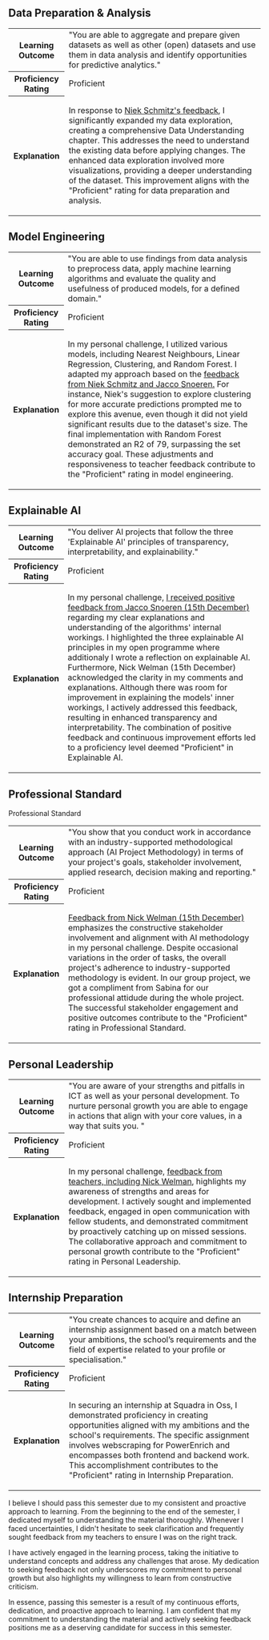 ## Data Preparation & Analysis
<table>
  <tr>
    <th><strong>Learning Outcome</strong></th>
    <td>"You are able to aggregate and prepare given datasets as well as other (open) datasets and use them in data analysis and identify opportunities for predictive analytics."</td>
  </tr>
  <tr>
    <th><strong>Proficiency Rating</strong></th>
    <td>Proficient</td>
  </tr>
  <tr>
    <th><strong>Explanation</strong></th>
    <td>
        <p>
        In response to <a href="https://github.com/Arthur-Brouwers/ArthurBrouwersS4AI/blob/main/Documentation/Feedback.md#personal-challenge-feedback">Niek Schmitz's feedback</a>, I significantly expanded my data exploration, creating a comprehensive Data Understanding chapter. This addresses the need to understand the existing data before applying changes. The enhanced data exploration involved more visualizations, providing a deeper understanding of the dataset. This improvement aligns with the "Proficient" rating for data preparation and analysis.
  </p>
  </tr>
</table>

## Model Engineering
<table>
  <tr>
    <th><strong>Learning Outcome</strong></th>
    <td>"You are able to use findings from data analysis to preprocess data, apply machine learning algorithms and evaluate the quality and usefulness of produced models, for a defined domain."</td>
  </tr>
  <tr>
    <th><strong>Proficiency Rating</strong></th>
    <td>Proficient</td>
  </tr>
  <tr>
    <th><strong>Explanation</strong></th>
    <td>
        <p>
          In my personal challenge, I utilized various models, including Nearest Neighbours, Linear Regression, Clustering, and Random Forest. I adapted my approach based on the <a href="https://github.com/Arthur-Brouwers/ArthurBrouwersS4AI/blob/main/Documentation/Feedback.md#personal-challenge-feedback">feedback from Niek Schmitz and Jacco Snoeren.</a> For instance, Niek's suggestion to explore clustering for more accurate predictions prompted me to explore this avenue, even though it did not yield significant results due to the dataset's size. The final implementation with Random Forest demonstrated an R2 of 79, surpassing the set accuracy goal. These adjustments and responsiveness to teacher feedback contribute to the "Proficient" rating in model engineering.
  </p>
  </tr>
</table>

## Explainable AI
<table>
  <tr>
    <th><strong>Learning Outcome</strong></th>
    <td>"You deliver AI projects that follow the three 'Explainable AI' principles of transparency, interpretability, and explainability."</td>
  </tr>
  <tr>
    <th><strong>Proficiency Rating</strong></th>
    <td>Proficient</td>
  </tr>
  <tr>
    <th><strong>Explanation</strong></th>
    <td>
        <p>
          In my personal challenge, <a href="https://github.com/Arthur-Brouwers/ArthurBrouwersS4AI/blob/main/Documentation/Feedback.md#personal-challenge-feedback">I received positive feedback from Jacco Snoeren (15th December)</a> regarding my clear explanations and understanding of the algorithms' internal workings. I highlighted the three explainable AI principles in my open programme where additionaly I wrote a reflection on explainable AI. Furthermore, Nick Welman (15th December) acknowledged the clarity in my comments and explanations. Although there was room for improvement in explaining the models' inner workings, I actively addressed this feedback, resulting in enhanced transparency and interpretability. The combination of positive feedback and continuous improvement efforts led to a proficiency level deemed "Proficient" in Explainable AI.
        </p>
    </td>
  </tr>
</table>

## Professional Standard
Professional Standard
<table>
  <tr>
    <th><strong>Learning Outcome</strong></th>
    <td>"You show that you conduct work in accordance with an industry-supported methodological approach (AI Project Methodology) in terms of your project's goals, stakeholder involvement, applied research, decision making and reporting."</td>
  </tr>
  <tr>
    <th><strong>Proficiency Rating</strong></th>
    <td>Proficient</td>
  </tr>
  <tr>
    <th><strong>Explanation</strong></th>
    <td>
        <p>
         <a href="https://github.com/Arthur-Brouwers/ArthurBrouwersS4AI/blob/main/Documentation/Feedback.md#personal-challenge-feedback">Feedback from Nick Welman (15th December)</a> emphasizes the constructive stakeholder involvement and alignment with AI methodology in my personal challenge. Despite occasional variations in the order of tasks, the overall project's adherence to industry-supported methodology is evident. In our group project, we got a compliment from Sabina for our professional attidude during the whole project. The successful stakeholder engagement and positive outcomes contribute to the "Proficient" rating in Professional Standard.
        </p>
    </td>
  </tr>
</table>

## Personal Leadership
<table>
  <tr>
    <th><strong>Learning Outcome</strong></th>
    <td>"You are aware of your strengths and pitfalls in ICT as well as your personal development. To nurture personal growth you are able to engage in actions that align with your core values, in a way that suits you. "</td>
  </tr>
  <tr>
    <th><strong>Proficiency Rating</strong></th>
    <td>Proficient</td>
  </tr>
  <tr>
    <th><strong>Explanation</strong></th>
    <td>
        <p>          
          In my personal challenge, <a href="https://github.com/Arthur-Brouwers/ArthurBrouwersS4AI/blob/main/Documentation/Feedback.md#personal-challenge-feedback">feedback from teachers, including Nick Welman</a>, highlights my awareness of strengths and areas for development. I actively sought and implemented feedback, engaged in open communication with fellow students, and demonstrated commitment by proactively catching up on missed sessions. The collaborative approach and commitment to personal growth contribute to the "Proficient" rating in Personal Leadership.
        </p>
    </td>
  </tr>
</table>

## Internship Preparation
<table>
  <tr>
    <th><strong>Learning Outcome</strong></th>
    <td>"You create chances to acquire and define an internship assignment based on a match between your ambitions, the school’s requirements and the field of expertise related to your profile or specialisation."</td>
  </tr>
  <tr>
    <th><strong>Proficiency Rating</strong></th>
    <td>Proficient</td>
  </tr>
  <tr>
    <th><strong>Explanation</strong></th>
    <td>
        <p>          
          In securing an internship at Squadra in Oss, I demonstrated proficiency in creating opportunities aligned with my ambitions and the school's requirements. The specific assignment involves webscraping for PowerEnrich and encompasses both frontend and backend work. This accomplishment contributes to the "Proficient" rating in Internship Preparation.
        </p>
    </td>
  </tr>
</table>

I believe I should pass this semester due to my consistent and proactive approach to learning. From the beginning to the end of the semester, I dedicated myself to understanding the material thoroughly. Whenever I faced uncertainties, I didn't hesitate to seek clarification and frequently sought feedback from my teachers to ensure I was on the right track.

I have actively engaged in the learning process, taking the initiative to understand concepts and address any challenges that arose. My dedication to seeking feedback not only underscores my commitment to personal growth but also highlights my willingness to learn from constructive criticism.

In essence, passing this semester is a result of my continuous efforts, dedication, and proactive approach to learning. I am confident that my commitment to understanding the material and actively seeking feedback positions me as a deserving candidate for success in this semester.
